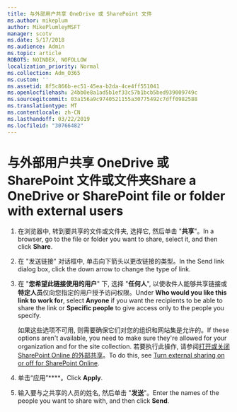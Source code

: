 ```yaml
---
title: 与外部用户共享 OneDrive 或 SharePoint 文件
ms.author: mikeplum
author: MikePlumleyMSFT
manager: scotv
ms.date: 5/17/2018
ms.audience: Admin
ms.topic: article
ROBOTS: NOINDEX, NOFOLLOW
localization_priority: Normal
ms.collection: Adm_O365
ms.custom: ''
ms.assetid: 8f5c866b-ec51-45ea-b2da-4ce4ff551041
ms.openlocfilehash: 24bb0e8a1ad5b1ef33c57b1bcb5bed939009749c
ms.sourcegitcommit: 03a156a9c9740521155a30775492c7dff0982588
ms.translationtype: MT
ms.contentlocale: zh-CN
ms.lasthandoff: 03/22/2019
ms.locfileid: "30766482"
---
```

# <a name="share-a-onedrive-or-sharepoint-file-or-folder-with-external-users"></a><span data-ttu-id="5aef9-102">与外部用户共享 OneDrive 或 SharePoint 文件或文件夹</span><span class="sxs-lookup"><span data-stu-id="5aef9-102">Share a OneDrive or SharePoint file or folder with external users</span></span>

1. <span data-ttu-id="5aef9-103">在浏览器中, 转到要共享的文件或文件夹, 选择它, 然后单击 "**共享**"。</span><span class="sxs-lookup"><span data-stu-id="5aef9-103">In a browser, go to the file or folder you want to share, select it, and then click **Share**.</span></span>
    
2. <span data-ttu-id="5aef9-104">在 "发送链接" 对话框中, 单击向下箭头以更改链接的类型。</span><span class="sxs-lookup"><span data-stu-id="5aef9-104">In the Send link dialog box, click the down arrow to change the type of link.</span></span>
    
3. <span data-ttu-id="5aef9-105">在 "**您希望此链接使用的用户**" 下, 选择 "**任何人**", 以使收件人能够共享链接或**特定人员**仅向您指定的用户授予访问权限。</span><span class="sxs-lookup"><span data-stu-id="5aef9-105">Under **Who would you like this link to work for**, select **Anyone** if you want the recipients to be able to share the link or **Specific people** to give access only to the people you specify.</span></span> 
    
    <span data-ttu-id="5aef9-106">如果这些选项不可用, 则需要确保它们对您的组织和网站集是允许的。</span><span class="sxs-lookup"><span data-stu-id="5aef9-106">If these options aren't available, you need to make sure they're allowed for your organization and for the site collection.</span></span> <span data-ttu-id="5aef9-107">若要执行此操作, 请参阅[打开或关闭 SharePoint Online 的外部共享](https://go.microsoft.com/fwlink/?linkid=866426)。</span><span class="sxs-lookup"><span data-stu-id="5aef9-107">To do this, see [Turn external sharing on or off for SharePoint Online](https://go.microsoft.com/fwlink/?linkid=866426).</span></span>
    
4. <span data-ttu-id="5aef9-108">单击“应用”\*\*\*\*。</span><span class="sxs-lookup"><span data-stu-id="5aef9-108">Click **Apply**.</span></span>
    
5. <span data-ttu-id="5aef9-109">输入要与之共享的人员的姓名, 然后单击 "**发送**"。</span><span class="sxs-lookup"><span data-stu-id="5aef9-109">Enter the names of the people you want to share with, and then click **Send**.</span></span>
    

